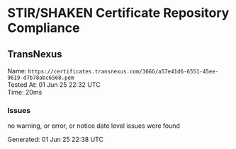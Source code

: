 # STIR/SHAKEN Certificate Repository Compliance

## TransNexus

Name: `https://certificates.transnexus.com/366G/a57e41d6-6551-45ee-9619-d7b78abc6568.pem`\
Tested At: 01 Jun 25 22:32 UTC\
Time: 20ms

### Issues

no warning, or error, or notice date level issues were found

Generated: 01 Jun 25 22:38 UTC